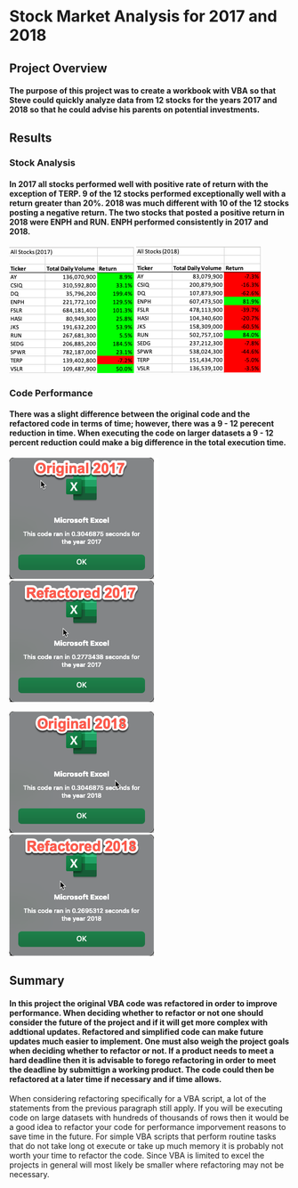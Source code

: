 # Stock Market Analysis for 2017 and 2018

## Project Overview

#### The purpose of this project was to create a workbook with VBA so that Steve could quickly analyze data from 12 stocks for the years 2017 and 2018 so that he could advise his parents on potential investments.

## Results

### Stock Analysis

#### In 2017 all stocks performed well with positive rate of return with the exception of TERP.  9 of the 12 stocks performed exceptionally well with a return greater than 20%.  2018 was much different with 10 of the 12 stocks posting a negative return.  The two stocks that posted a positive return in 2018 were ENPH and RUN.  ENPH performed consistently in 2017 and 2018.  

![2017 Stock Analysis](https://github.com/cadejackson/stock-analysis/blob/main/Resources/2017%20Stock%20Analysis.png) ![2018 Stock Analysis](https://github.com/cadejackson/stock-analysis/blob/main/Resources/2018%20Stock%20Analysis.png)

### Code Performance

#### There was a slight difference between the original code and the refactored code in terms of time; however, there was a 9 - 12 perecent reduction in time.  When executing the code on larger datasets a 9 - 12 percent reduction could make a big difference in the total execution time.  

![Original Code 2017](https://github.com/cadejackson/stock-analysis/blob/main/Resources/Original%20Code%202017.png) ![Refactored Code 2017](https://github.com/cadejackson/stock-analysis/blob/main/Resources/Refactored%20Code%202017.png)

![Original Code 2018](https://github.com/cadejackson/stock-analysis/blob/main/Resources/Original%20Code%202018.png) ![Refactored Code 2018](https://github.com/cadejackson/stock-analysis/blob/main/Resources/Refactored%20Code%202018.png)

## Summary

#### In this project the original VBA code was refactored in order to improve performance.  When deciding whether to refactor or not one should consider the future of the project and if it will get more complex with addtional updates.  Refactored and simplified code can make future updates much easier to implement.  One must also weigh the project goals when deciding whether to refactor or not.  If a product needs to meet a hard deadline then it is advisable to forego refactoring in order to meet the deadline by submittign a working product.  The code could then be refactored at a later time if necessary and if time allows.  

When considering refactoring specifically for a VBA script, a lot of the statements from the previous paragraph still apply.  If you will be executing code on large datasets with hundreds of thousands of rows then it would be a good idea to refactor your code for performance imporvement reasons to save time in the future.  For simple VBA scripts that perform routine tasks that do not take long ot execute or take up much memory it is probably not worth your time to refactor the code.  Since VBA is limited to excel the projects in general will most likely be smaller where refactoring may not be necessary.
